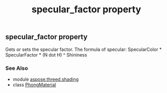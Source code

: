 ﻿---
title: specular_factor property
second_title: Aspose.3D for Python via .NET API References
description: 
type: docs
weight: 230
url: /python-net/aspose.threed.shading/phongmaterial/specular_factor/
is_root: false
---

## specular_factor property


Gets or sets the specular factor. 
            The formula of specular:
             SpecularColor * SpecularFactor * (N dot H) ^ Shininess

### See Also
* module [aspose.threed.shading](../../)
* class [PhongMaterial](/3d/python-net/aspose.threed.shading/phongmaterial)
